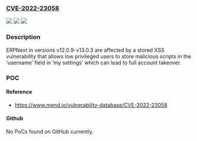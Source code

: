 ### [CVE-2022-23058](https://cve.mitre.org/cgi-bin/cvename.cgi?name=CVE-2022-23058)
![](https://img.shields.io/static/v1?label=Product&message=frappe&color=blue)
![](https://img.shields.io/static/v1?label=Version&message=n%2Fa&color=blue)
![](https://img.shields.io/static/v1?label=Vulnerability&message=CWE-79%20Improper%20Neutralization%20of%20Input%20During%20Web%20Page%20Generation%20('Cross-site%20Scripting')&color=brighgreen)

### Description

ERPNext in versions v12.0.9-v13.0.3 are affected by a stored XSS vulnerability that allows low privileged users to store malicious scripts in the ‘username’ field in ‘my settings’ which can lead to full account takeover.

### POC

#### Reference
- https://www.mend.io/vulnerability-database/CVE-2022-23058

#### Github
No PoCs found on GitHub currently.

